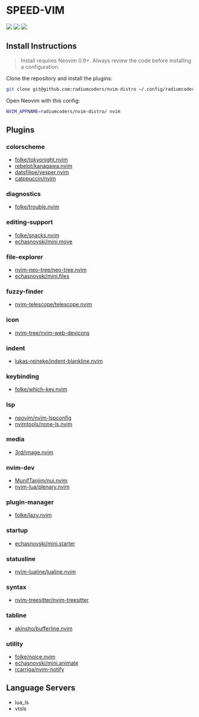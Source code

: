 # SPEED-VIM

<a href="https://dotfyle.com/radiumcoders/nvim-distro"><img src="https://dotfyle.com/radiumcoders/nvim-distro/badges/plugins?style=flat" /></a>
<a href="https://dotfyle.com/radiumcoders/nvim-distro"><img src="https://dotfyle.com/radiumcoders/nvim-distro/badges/leaderkey?style=flat" /></a>
<a href="https://dotfyle.com/radiumcoders/nvim-distro"><img src="https://dotfyle.com/radiumcoders/nvim-distro/badges/plugin-manager?style=flat" /></a>


## Install Instructions

 > Install requires Neovim 0.9+. Always review the code before installing a configuration.

Clone the repository and install the plugins:

```sh
git clone git@github.com:radiumcoders/nvim-distro ~/.config/radiumcoders/nvim-distro
```

Open Neovim with this config:

```sh
NVIM_APPNAME=radiumcoders/nvim-distro/ nvim
```

## Plugins

### colorscheme

+ [folke/tokyonight.nvim](https://dotfyle.com/plugins/folke/tokyonight.nvim)
+ [rebelot/kanagawa.nvim](https://dotfyle.com/plugins/rebelot/kanagawa.nvim)
+ [datsfilipe/vesper.nvim](https://dotfyle.com/plugins/datsfilipe/vesper.nvim)
+ [catppuccin/nvim](https://dotfyle.com/plugins/catppuccin/nvim)
### diagnostics

+ [folke/trouble.nvim](https://dotfyle.com/plugins/folke/trouble.nvim)
### editing-support

+ [folke/snacks.nvim](https://dotfyle.com/plugins/folke/snacks.nvim)
+ [echasnovski/mini.move](https://dotfyle.com/plugins/echasnovski/mini.move)
### file-explorer

+ [nvim-neo-tree/neo-tree.nvim](https://dotfyle.com/plugins/nvim-neo-tree/neo-tree.nvim)
+ [echasnovski/mini.files](https://dotfyle.com/plugins/echasnovski/mini.files)
### fuzzy-finder

+ [nvim-telescope/telescope.nvim](https://dotfyle.com/plugins/nvim-telescope/telescope.nvim)
### icon

+ [nvim-tree/nvim-web-devicons](https://dotfyle.com/plugins/nvim-tree/nvim-web-devicons)
### indent

+ [lukas-reineke/indent-blankline.nvim](https://dotfyle.com/plugins/lukas-reineke/indent-blankline.nvim)
### keybinding

+ [folke/which-key.nvim](https://dotfyle.com/plugins/folke/which-key.nvim)
### lsp

+ [neovim/nvim-lspconfig](https://dotfyle.com/plugins/neovim/nvim-lspconfig)
+ [nvimtools/none-ls.nvim](https://dotfyle.com/plugins/nvimtools/none-ls.nvim)
### media

+ [3rd/image.nvim](https://dotfyle.com/plugins/3rd/image.nvim)
### nvim-dev

+ [MunifTanjim/nui.nvim](https://dotfyle.com/plugins/MunifTanjim/nui.nvim)
+ [nvim-lua/plenary.nvim](https://dotfyle.com/plugins/nvim-lua/plenary.nvim)
### plugin-manager

+ [folke/lazy.nvim](https://dotfyle.com/plugins/folke/lazy.nvim)
### startup

+ [echasnovski/mini.starter](https://dotfyle.com/plugins/echasnovski/mini.starter)
### statusline

+ [nvim-lualine/lualine.nvim](https://dotfyle.com/plugins/nvim-lualine/lualine.nvim)
### syntax

+ [nvim-treesitter/nvim-treesitter](https://dotfyle.com/plugins/nvim-treesitter/nvim-treesitter)
### tabline

+ [akinsho/bufferline.nvim](https://dotfyle.com/plugins/akinsho/bufferline.nvim)
### utility

+ [folke/noice.nvim](https://dotfyle.com/plugins/folke/noice.nvim)
+ [echasnovski/mini.animate](https://dotfyle.com/plugins/echasnovski/mini.animate)
+ [rcarriga/nvim-notify](https://dotfyle.com/plugins/rcarriga/nvim-notify)
## Language Servers

+ lua_ls
+ vtsls


